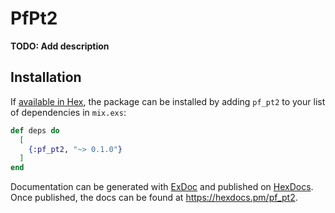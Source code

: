 # PfPt2

**TODO: Add description**

## Installation

If [available in Hex](https://hex.pm/docs/publish), the package can be installed
by adding `pf_pt2` to your list of dependencies in `mix.exs`:

```elixir
def deps do
  [
    {:pf_pt2, "~> 0.1.0"}
  ]
end
```

Documentation can be generated with [ExDoc](https://github.com/elixir-lang/ex_doc)
and published on [HexDocs](https://hexdocs.pm). Once published, the docs can
be found at <https://hexdocs.pm/pf_pt2>.

